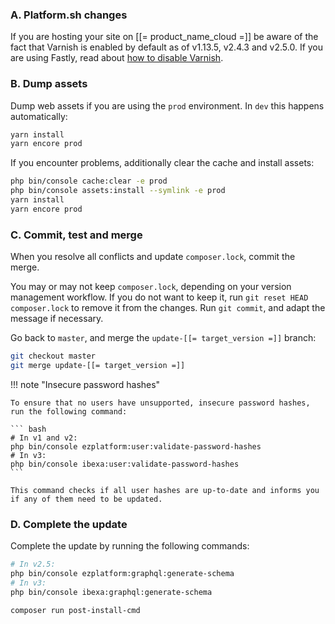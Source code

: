 ### A. Platform.sh changes

If you are hosting your site on [[= product_name_cloud =]] be aware of the fact that Varnish is enabled by default as of v1.13.5, v2.4.3 and v2.5.0.
If you are using Fastly, read about [how to disable Varnish](https://docs.platform.sh/frameworks/ibexa/fastly.html#remove-varnish-configuration).

### B. Dump assets

Dump web assets if you are using the `prod` environment. In `dev` this happens automatically:

``` sh
yarn install
yarn encore prod
```

If you encounter problems, additionally clear the cache and install assets:

``` sh
php bin/console cache:clear -e prod
php bin/console assets:install --symlink -e prod
yarn install
yarn encore prod
```

### C. Commit, test and merge

When you resolve all conflicts and update `composer.lock`, commit the merge.

You may or may not keep `composer.lock`, depending on your version management workflow.
If you do not want to keep it, run `git reset HEAD composer.lock` to remove it from the changes.
Run `git commit`, and adapt the message if necessary.

Go back to `master`, and merge the `update-[[= target_version =]]` branch:

``` sh
git checkout master
git merge update-[[= target_version =]]
```

!!! note "Insecure password hashes"

    To ensure that no users have unsupported, insecure password hashes, run the following command:
    
    ``` bash
    # In v1 and v2:
    php bin/console ezplatform:user:validate-password-hashes
    # In v3:
    php bin/console ibexa:user:validate-password-hashes
    ```
    
    This command checks if all user hashes are up-to-date and informs you if any of them need to be updated.

### D. Complete the update

Complete the update by running the following commands:

``` bash
# In v2.5:
php bin/console ezplatform:graphql:generate-schema
# In v3:
php bin/console ibexa:graphql:generate-schema

composer run post-install-cmd
```
